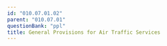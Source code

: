 ```yaml
---
id: "010.07.01.02"
parent: "010.07.01"
questionBank: "ppl"
title: General Provisions for Air Traffic Services
---
```

